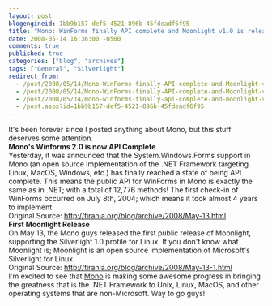 ```yaml
---
layout: post
blogengineid: 1bb9b157-def5-4521-896b-45fdeadf6f95
title: "Mono: WinForms finally API complete and Moonlight v1.0 is released"
date: 2008-05-14 16:36:00 -0500
comments: true
published: true
categories: ["blog", "archives"]
tags: ["General", "Silverlight"]
redirect_from: 
  - /post/2008/05/14/Mono-WinForms-finally-API-complete-and-Moonlight-v10-is-released.aspx
  - /post/2008/05/14/Mono-WinForms-finally-API-complete-and-Moonlight-v10-is-released
  - /post/2008/05/14/mono-winforms-finally-api-complete-and-moonlight-v10-is-released
  - /post.aspx?id=1bb9b157-def5-4521-896b-45fdeadf6f95
---
```

<!-- more -->

It's been forever since I posted anything about Mono, but this stuff deserves some attention.  
**Mono's Winforms 2.0 is now API Complete**  
Yesterday, it was announced that the System.Windows.Forms support in Mono (an open source implementation of the .NET Framework targeting Linux, MacOS, Windows, etc.) has finally reached a state of being API complete. This means the public API for WinForms in Mono is exactly the same as in .NET; with a total of 12,776 methods! The first check-in of WinForms occurred on July 8th, 2004; which means it took almost 4 years to implement.<br>Original Source: <a href="http://tirania.org/blog/archive/2008/May-13.html">http://tirania.org/blog/archive/2008/May-13.html</a>  
**First Moonlight Release**  
On May 13, the Mono guys released the first public release of Moonlight, supporting the Silverlight 1.0 profile for Linux. If you don't know what Moonlight is; Moonlight is an open source implementation of Microsoft's Silverlight for Linux.<br>Original Source: <a href="http://tirania.org/blog/archive/2008/May-13-1.html">http://tirania.org/blog/archive/2008/May-13-1.html</a>  
I'm excited to see that <a href="http://mono-project.com">Mono</a> is making some awesome progress in bringing the greatness that is the .NET Framework to Unix, Linux, MacOS, and other operating systems that are non-Microsoft. Way to go guys! 
